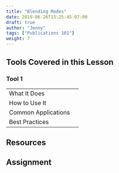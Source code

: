 ```yaml
---
title: "Blending Modes"
date: 2019-06-26T15:25:45-07:00
draft: true
author: "Jenny"
tags: ["Publications 101"]
weight: 7
---
```


## Tools Covered in this Lesson

### Tool 1

<table>
	<tr>
		<td class="horiz-th">What It Does</td>
		<td></td>
	</tr>
	<tr>
		<td class="horiz-th">How to Use It</td>
		<td></td>
	</tr>
	<tr>
		<td class="horiz-th">Common Applications</td>
		<td></td>
	</tr>
	<tr>
		<td class="horiz-th">Best Practices</td>
		<td></td>
	</tr>
</table>

## Resources

## Assignment